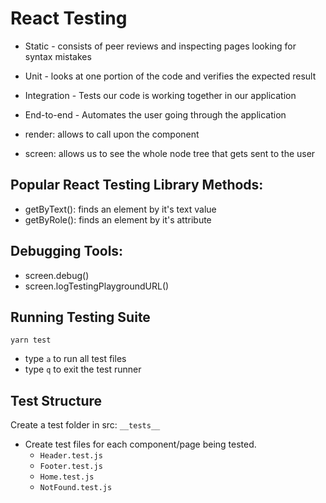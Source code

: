 # React Testing
- Static - consists of peer reviews and inspecting pages looking for syntax mistakes
- Unit - looks at one portion of the code and verifies the expected result
- Integration - Tests our code is working together in our application
- End-to-end - Automates the user going through the application

- render: allows to call upon the component
- screen: allows us to see the whole node tree that gets sent to the user

## Popular React Testing Library Methods:
- getByText(): finds an element by it's text value
- getByRole(): finds an element by it's attribute

## Debugging Tools:
- screen.debug()
- screen.logTestingPlaygroundURL()

## Running Testing Suite
`yarn test`
- type `a` to run all test files
- type `q` to exit the test runner

## Test Structure
Create a test folder in src:
  `__tests__`
- Create test files for each component/page being tested.
  - `Header.test.js`
  - `Footer.test.js`
  - `Home.test.js`
  - `NotFound.test.js`